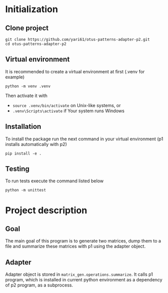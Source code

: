 # Initialization
## Clone project
```
git clone https://github.com/yari61/otus-patterns-adapter-p2.git
cd otus-patterns-adapter-p2
```

## Virtual environment
It is recommended to create a virtual environment at first (.venv for example)
```
python -m venv .venv
```

Then activate it with 
- ```source .venv/bin/activate```
on Unix-like systems, or
- ```.venv\Scripts\activate```
if Your system runs Windows

## Installation
To install the package run the next command in your virtual environment (p1 installs automatically with p2)
```
pip install -e .
```

## Testing
To run tests execute the command listed below
```
python -m unittest
```

# Project description
## Goal
The main goal of this program is to generate two matrices, dump them to a file and summarize these matrices with p1 using the adapter object.
## Adapter
Adapter object is stored in ```matrix_gen.operations.summarize```. It calls p1 program, which is installed in current python environment as a dependency of p2 program, as a subprocess.